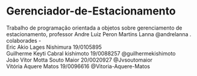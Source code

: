 # Gerenciador-de-Estacionamento
Trabalho de programação orientada a objetos sobre gerenciamento de estacionamento, professor Andre Luiz Peron Martins Lanna @andrelanna . <br />
colaborades - <br />
Eric Akio Lages Nishimura         19/0105895 <br />
Guilherme Keyti Cabral kishimoto  19/0088257 @guilhermekishimoto <br />
João Vítor Motta Souto Maior      20/0020927 @Jvsoutomaior  <br />
Vitória Aquere Matos              19/0096616 @Vitoria-Aquere-Matos <br />
